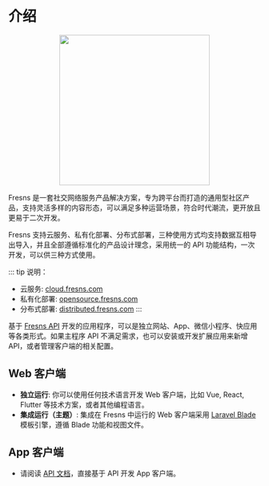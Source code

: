 # 介绍

<p align="center"><img src="https://assets.fresns.com/images/logos/fresns.png" width="300"></p>

Fresns 是一套社交网络服务产品解决方案，专为跨平台而打造的通用型社区产品，支持灵活多样的内容形态，可以满足多种运营场景，符合时代潮流，更开放且更易于二次开发。

Fresns 支持云服务、私有化部署、分布式部署，三种使用方式均支持数据互相导出导入，并且全部遵循标准化的产品设计理念，采用统一的 API 功能结构，一次开发，可以供三种方式使用。

::: tip 说明：
- 云服务: [cloud.fresns.com](https://cloud.fresns.com)
- 私有化部署: [opensource.fresns.com](https://opensource.fresns.com)
- 分布式部署: [distributed.fresns.com](https://distributed.fresns.com)
:::

基于 [Fresns API](/api/) 开发的应用程序，可以是独立网站、App、微信小程序、快应用等各类形式。如果主程序 API 不满足需求，也可以安装或开发扩展应用来新增 API，或者管理客户端的相关配置。

## Web 客户端

- **独立运行**: 你可以使用任何技术语言开发 Web 客户端，比如 Vue, React, Flutter 等技术方案，或者其他编程语言。
- **集成运行（主题）**: 集成在 Fresns 中运行的 Web 客户端采用 [Laravel Blade](https://laravel.com/docs/10.x/blade) 模板引擎，遵循 Blade 功能和视图文件。

## App 客户端

- 请阅读 [API 文档](/api/)，直接基于 API 开发 App 客户端。
